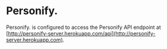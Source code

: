 # Personify.

Personify. is configured to access the Personify API endpoint at [http://personify-server.herokuapp.com/api](http://personify-server.herokuapp.com).
